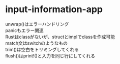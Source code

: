 # input-information-app
unwrap()はエラーハンドリング  
panicもエラー関連  
Rustはclassがないが、structとimplでclassを作成可能  
match文はswitchのようなもの  
trim()は空白をトリミングしてくれる  
flush()はprint!()と入力を同じ行にしてくれる  